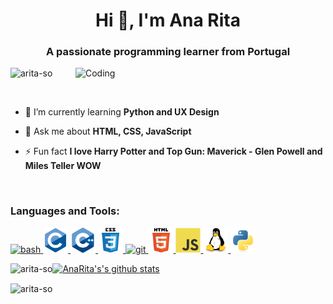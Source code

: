<!-- This is the standard that comes with GitHub
### Hi there 👋

**arita-so/arita-so** is a ✨ _special_ ✨ repository because its `README.md` (this file) appears on your GitHub profile.

Here are some ideas to get you started:

- 🔭 I’m currently working on ...
- 🌱 I’m currently learning ...
- 👯 I’m looking to collaborate on ...
- 🤔 I’m looking for help with ...
- 💬 Ask me about ...
- 📫 How to reach me: ...
- 😄 Pronouns: ...
- ⚡ Fun fact: ...
-->

<!-- comentário em HTML -->

<!-- 
GitHub Profile README.md --- based on this youtube video https://www.youtube.com/watch?v=G-EGDH50hGE 
I used this https://rahuldkjain.github.io/gh-profile-readme-generator/
CODE BELOW
-->

<h1 align="center">Hi 👋, I'm Ana Rita</h1>
<h3 align="center">A passionate programming learner from Portugal</h3>
<img align="right" alt="Coding" width="400" src="https://cdn.dribbble.com/users/17707/screenshots/2413754/rrr.gif">

<p align="left"> <img src="https://komarev.com/ghpvc/?username=arita-so&label=Profile%20views&color=ff69b4&style=flat" alt="arita-so" /> </p><br/>

- 🌱 I’m currently learning **Python and UX Design**

- 💬 Ask me about **HTML, CSS, JavaScript**

- ⚡ Fun fact **I love Harry Potter and Top Gun: Maverick - Glen Powell and Miles Teller WOW**


<br/>
<h3 align="left">Languages and Tools:</h3>
<p align="left"> <a href="https://www.gnu.org/software/bash/" target="_blank" rel="noreferrer"> <img src="https://www.vectorlogo.zone/logos/gnu_bash/gnu_bash-icon.svg" alt="bash" width="40" height="40"/> </a> <a href="https://www.cprogramming.com/" target="_blank" rel="noreferrer"> <img src="https://raw.githubusercontent.com/devicons/devicon/master/icons/c/c-original.svg" alt="c" width="40" height="40"/> </a> <a href="https://www.w3schools.com/cpp/" target="_blank" rel="noreferrer"> <img src="https://raw.githubusercontent.com/devicons/devicon/master/icons/cplusplus/cplusplus-original.svg" alt="cplusplus" width="40" height="40"/> </a> <a href="https://www.w3schools.com/css/" target="_blank" rel="noreferrer"> <img src="https://raw.githubusercontent.com/devicons/devicon/master/icons/css3/css3-original-wordmark.svg" alt="css3" width="40" height="40"/> </a> <a href="https://git-scm.com/" target="_blank" rel="noreferrer"> <img src="https://www.vectorlogo.zone/logos/git-scm/git-scm-icon.svg" alt="git" width="40" height="40"/> </a> <a href="https://www.w3.org/html/" target="_blank" rel="noreferrer"> <img src="https://raw.githubusercontent.com/devicons/devicon/master/icons/html5/html5-original-wordmark.svg" alt="html5" width="40" height="40"/> </a> <a href="https://developer.mozilla.org/en-US/docs/Web/JavaScript" target="_blank" rel="noreferrer"> <img src="https://raw.githubusercontent.com/devicons/devicon/master/icons/javascript/javascript-original.svg" alt="javascript" width="40" height="40"/> </a> <a href="https://www.linux.org/" target="_blank" rel="noreferrer"> <img src="https://raw.githubusercontent.com/devicons/devicon/master/icons/linux/linux-original.svg" alt="linux" width="40" height="40"/> </a> <a href="https://www.python.org" target="_blank" rel="noreferrer"> <img src="https://raw.githubusercontent.com/devicons/devicon/master/icons/python/python-original.svg" alt="python" width="40" height="40"/> </a> </p>

<p><img align="left" src="https://github-readme-stats.vercel.app/api/top-langs?username=arita-so&show_icons=true&locale=en&layout=compact" alt="arita-so" /></p>

<!-- <p>&nbsp;<img align="center" src="https://github-readme-stats.vercel.app/api?username=arita-so&show_icons=true&locale=en" alt="arita-so" /></p> -->

[![AnaRita's's github stats](https://github-readme-stats.vercel.app/api?username=arita-so&count_private=true&show_icons=true&theme=radical&hide_rank=false)](https://github.com/anuraghazra/github-readme-stats)

<p><img align="center" src="https://github-readme-streak-stats.herokuapp.com/?user=arita-so&" alt="arita-so" /></p>


<!-- 
GitHub stats from https://github.com/anuraghazra/github-readme-stats based on this video https://www.youtube.com/watch?v=DWFs6aqknqw&t=386s 
CODE BELOW --- line 47
[![AnaRita's's github stats](https://github-readme-stats.vercel.app/api?username=arita-so&count_private=true&show_icons=true&theme=radical&hide_rank=false)](https://github.com/anuraghazra/github-readme-stats)
-->

